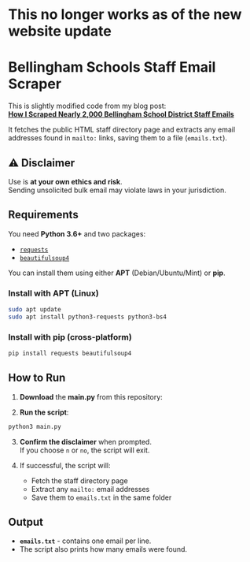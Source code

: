 # This no longer works as of the new website update


# Bellingham Schools Staff Email Scraper

This is slightly modified code from my blog post:  
**[How I Scraped Nearly 2,000 Bellingham School District Staff Emails](https://jamisenr.com/blogs/scraping-bellingham-staff-emails)**

It fetches the public HTML staff directory page and extracts any email addresses found in `mailto:` links, saving them to a file (`emails.txt`).

## ⚠ Disclaimer

Use is **at your own ethics and risk**.  
Sending unsolicited bulk email may violate laws in your jurisdiction.  

## Requirements

You need **Python 3.6+** and two packages:  
- [`requests`](https://pypi.org/project/requests/)  
- [`beautifulsoup4`](https://pypi.org/project/beautifulsoup4/)  

You can install them using either **APT** (Debian/Ubuntu/Mint) or **pip**.

### Install with APT (Linux)
```bash
sudo apt update
sudo apt install python3-requests python3-bs4
```

### Install with pip (cross-platform)
```bash
pip install requests beautifulsoup4
```

## How to Run

1. **Download** the **main.py** from this repository:

2. **Run the script**:
```bash
python3 main.py
```

3. **Confirm the disclaimer** when prompted.  
   If you choose `n` or `no`, the script will exit.

4. If successful, the script will:
   - Fetch the staff directory page
   - Extract any `mailto:` email addresses
   - Save them to `emails.txt` in the same folder

## Output

- **`emails.txt`** - contains one email per line.
- The script also prints how many emails were found.
